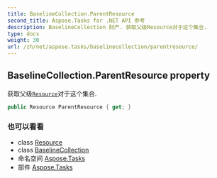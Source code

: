```yaml
---
title: BaselineCollection.ParentResource
second_title: Aspose.Tasks for .NET API 参考
description: BaselineCollection 财产. 获取父级Resource对于这个集合.
type: docs
weight: 30
url: /zh/net/aspose.tasks/baselinecollection/parentresource/
---
```

## BaselineCollection.ParentResource property

获取父级[`Resource`](../../resource/)对于这个集合.

```csharp
public Resource ParentResource { get; }
```

### 也可以看看

* class [Resource](../../resource/)
* class [BaselineCollection](../)
* 命名空间 [Aspose.Tasks](../../baselinecollection/)
* 部件 [Aspose.Tasks](../../../)


